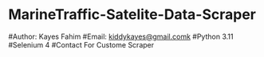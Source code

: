 # MarineTraffic-Satelite-Data-Scraper
#Author: Kayes Fahim
#Email: kiddykayes@gmail.comk
#Python 3.11
#Selenium 4
#Contact For Custome Scraper

